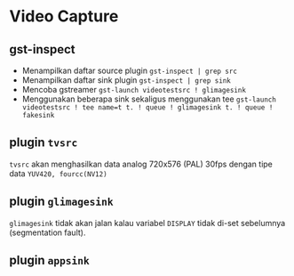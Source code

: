 # Video Capture

## ****gst-inspect****
+ Menampilkan daftar source plugin `gst-inspect | grep src`
+ Menampilkan daftar sink plugin `gst-inspect | grep sink`
+ Mencoba gstreamer `gst-launch videotestsrc ! glimagesink`
+ Menggunakan beberapa sink sekaligus menggunakan tee `gst-launch videotestsrc ! tee name=t t. ! queue ! glimagesink t. ! queue ! fakesink`

## plugin `tvsrc`
`tvsrc` akan menghasilkan data analog 720x576 (PAL) 30fps dengan tipe data `YUV420, fourcc(NV12)`

## plugin `glimagesink`
`glimagesink` tidak akan jalan kalau variabel `DISPLAY` tidak di-set sebelumnya (segmentation fault).


## plugin `appsink`